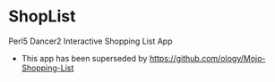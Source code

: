 # ShopList
Perl5 Dancer2 Interactive Shopping List App

* This app has been superseded by https://github.com/ology/Mojo-Shopping-List
